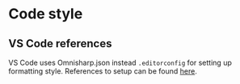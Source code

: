 # Code style

## VS Code references

VS Code uses Omnisharp.json instead `.editorconfig` for setting up formatting style. References to setup can be found [here](https://github.com/OmniSharp/omnisharp-roslyn/wiki/Configuration-Options).
